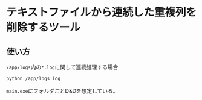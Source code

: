 # テキストファイルから連続した重複列を削除するツール

## 使い方

`/app/logs`内の`*.log`に関して連続処理する場合

```bash
python /app/logs log
```

`main.exe`にフォルダごとD&Dを想定している。
